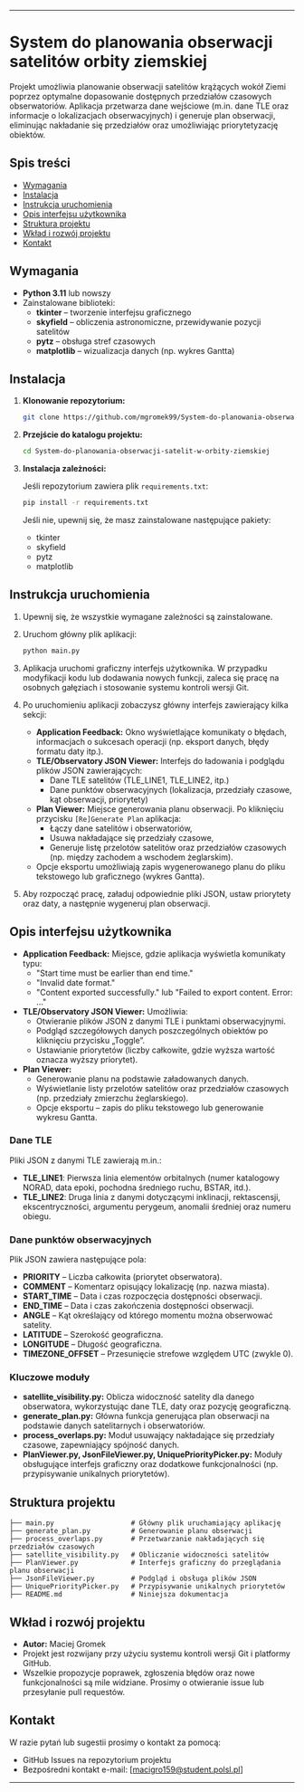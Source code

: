 
---

# System do planowania obserwacji satelitów orbity ziemskiej

Projekt umożliwia planowanie obserwacji satelitów krążących wokół Ziemi poprzez optymalne dopasowanie dostępnych przedziałów czasowych obserwatoriów. Aplikacja przetwarza dane wejściowe (m.in. dane TLE oraz informacje o lokalizacjach obserwacyjnych) i generuje plan obserwacji, eliminując nakładanie się przedziałów oraz umożliwiając priorytetyzację obiektów.

## Spis treści

- [Wymagania](#wymagania)
- [Instalacja](#instalacja)
- [Instrukcja uruchomienia](#instrukcja-uruchomienia)
- [Opis interfejsu użytkownika](#opis-interfejsu-użytkownika)
- [Struktura projektu](#struktura-projektu)
- [Wkład i rozwój projektu](#wkład-i-rozwój-projektu)
- [Kontakt](#kontakt)

## Wymagania

- **Python 3.11** lub nowszy
- Zainstalowane biblioteki:
  - **tkinter** – tworzenie interfejsu graficznego
  - **skyfield** – obliczenia astronomiczne, przewidywanie pozycji satelitów
  - **pytz** – obsługa stref czasowych
  - **matplotlib** – wizualizacja danych (np. wykres Gantta)

## Instalacja

1. **Klonowanie repozytorium:**

   ```bash
   git clone https://github.com/mgromek99/System-do-planowania-obserwacji-satelit-w-orbity-ziemskiej.git
   ```

2. **Przejście do katalogu projektu:**

   ```bash
   cd System-do-planowania-obserwacji-satelit-w-orbity-ziemskiej
   ```

3. **Instalacja zależności:**

   Jeśli repozytorium zawiera plik `requirements.txt`:

   ```bash
   pip install -r requirements.txt
   ```

   Jeśli nie, upewnij się, że masz zainstalowane następujące pakiety:
   - tkinter
   - skyfield
   - pytz
   - matplotlib

## Instrukcja uruchomienia


1. Upewnij się, że wszystkie wymagane zależności są zainstalowane.
2. Uruchom główny plik aplikacji:

   ```bash
   python main.py
   ```
3. Aplikacja uruchomi graficzny interfejs użytkownika. W przypadku modyfikacji kodu lub dodawania nowych funkcji, zaleca się pracę na osobnych gałęziach i stosowanie systemu kontroli wersji Git.

4. Po uruchomieniu aplikacji zobaczysz główny interfejs zawierający kilka sekcji:
   - **Application Feedback:** Okno wyświetlające komunikaty o błędach, informacjach o sukcesach operacji (np. eksport danych, błędy formatu daty itp.).
   - **TLE/Observatory JSON Viewer:** Interfejs do ładowania i podglądu plików JSON zawierających:
     - Dane TLE satelitów (TLE_LINE1, TLE_LINE2, itp.)
     - Dane punktów obserwacyjnych (lokalizacja, przedziały czasowe, kąt obserwacji, priorytety)
   - **Plan Viewer:** Miejsce generowania planu obserwacji. Po kliknięciu przycisku `[Re]Generate Plan` aplikacja:
     - Łączy dane satelitów i obserwatoriów,
     - Usuwa nakładające się przedziały czasowe,
     - Generuje listę przelotów satelitów oraz przedziałów czasowych (np. między zachodem a wschodem żeglarskim).
   - Opcje eksportu umożliwiają zapis wygenerowanego planu do pliku tekstowego lub graficznego (wykres Gantta).

5. Aby rozpocząć pracę, załaduj odpowiednie pliki JSON, ustaw priorytety oraz daty, a następnie wygeneruj plan obserwacji.

## Opis interfejsu użytkownika

- **Application Feedback:** Miejsce, gdzie aplikacja wyświetla komunikaty typu:
  - "Start time must be earlier than end time."
  - "Invalid date format."
  - "Content exported successfully." lub "Failed to export content. Error: ..."
- **TLE/Observatory JSON Viewer:** Umożliwia:
  - Otwieranie plików JSON z danymi TLE i punktami obserwacyjnymi.
  - Podgląd szczegółowych danych poszczególnych obiektów po kliknięciu przycisku „Toggle”.
  - Ustawianie priorytetów (liczby całkowite, gdzie wyższa wartość oznacza wyższy priorytet).
- **Plan Viewer:**
  - Generowanie planu na podstawie załadowanych danych.
  - Wyświetlanie listy przelotów satelitów oraz przedziałów czasowych (np. przedziały zmierzchu żeglarskiego).
  - Opcje eksportu – zapis do pliku tekstowego lub generowanie wykresu Gantta.

### Dane TLE

Pliki JSON z danymi TLE zawierają m.in.:
- **TLE_LINE1**: Pierwsza linia elementów orbitalnych (numer katalogowy NORAD, data epoki, pochodna średniego ruchu, BSTAR, itd.).
- **TLE_LINE2**: Druga linia z danymi dotyczącymi inklinacji, rektascensji, ekscentryczności, argumentu perygeum, anomalii średniej oraz numeru obiegu.

### Dane punktów obserwacyjnych

Plik JSON zawiera następujące pola:
- **PRIORITY** – Liczba całkowita (priorytet obserwatora).
- **COMMENT** – Komentarz opisujący lokalizację (np. nazwa miasta).
- **START_TIME** – Data i czas rozpoczęcia dostępności obserwacji.
- **END_TIME** – Data i czas zakończenia dostępności obserwacji.
- **ANGLE** – Kąt określający od którego momentu można obserwować satelity.
- **LATITUDE** – Szerokość geograficzna.
- **LONGITUDE** – Długość geograficzna.
- **TIMEZONE_OFFSET** – Przesunięcie strefowe względem UTC (zwykle 0).

### Kluczowe moduły

- **satellite_visibility.py:** Oblicza widoczność satelity dla danego obserwatora, wykorzystując dane TLE, daty oraz pozycję geograficzną.
- **generate_plan.py:** Główna funkcja generująca plan obserwacji na podstawie danych satelitarnych i obserwatoriów.
- **process_overlaps.py:** Moduł usuwający nakładające się przedziały czasowe, zapewniający spójność danych.
- **PlanViewer.py, JsonFileViewer.py, UniquePriorityPicker.py:** Moduły obsługujące interfejs graficzny oraz dodatkowe funkcjonalności (np. przypisywanie unikalnych priorytetów).

## Struktura projektu

```
├── main.py                   # Główny plik uruchamiający aplikację
├── generate_plan.py          # Generowanie planu obserwacji
├── process_overlaps.py       # Przetwarzanie nakładających się przedziałów czasowych
├── satellite_visibility.py   # Obliczanie widoczności satelitów
├── PlanViewer.py             # Interfejs graficzny do przeglądania planu obserwacji
├── JsonFileViewer.py         # Podgląd i obsługa plików JSON
├── UniquePriorityPicker.py   # Przypisywanie unikalnych priorytetów
├── README.md                 # Niniejsza dokumentacja
```

## Wkład i rozwój projektu

- **Autor:** Maciej Gromek
- Projekt jest rozwijany przy użyciu systemu kontroli wersji Git i platformy GitHub.
- Wszelkie propozycje poprawek, zgłoszenia błędów oraz nowe funkcjonalności są mile widziane. Prosimy o otwieranie issue lub przesyłanie pull requestów.

## Kontakt

W razie pytań lub sugestii prosimy o kontakt za pomocą:
- GitHub Issues na repozytorium projektu
- Bezpośredni kontakt e-mail: [macigro159@student.polsl.pl]

---